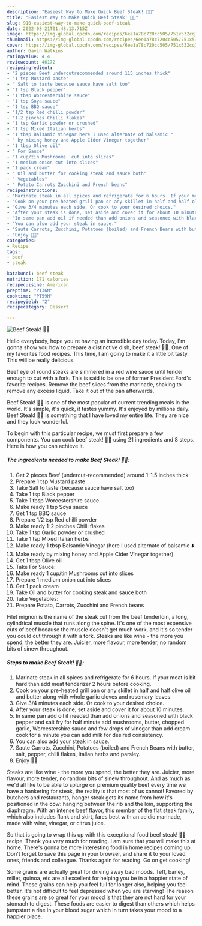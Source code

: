 ```yaml
---
description: "Easiest Way to Make Quick Beef Steak! 🥩🍴"
title: "Easiest Way to Make Quick Beef Steak! 🥩🍴"
slug: 910-easiest-way-to-make-quick-beef-steak
date: 2022-08-21T01:48:13.715Z
image: https://img-global.cpcdn.com/recipes/6ee1a78c720cc505/751x532cq70/beef-steak-🥩🍴-recipe-main-photo.jpg
thumbnail: https://img-global.cpcdn.com/recipes/6ee1a78c720cc505/751x532cq70/beef-steak-🥩🍴-recipe-main-photo.jpg
cover: https://img-global.cpcdn.com/recipes/6ee1a78c720cc505/751x532cq70/beef-steak-🥩🍴-recipe-main-photo.jpg
author: Gavin Watkins
ratingvalue: 4.4
reviewcount: 46172
recipeingredient:
- "2 pieces Beef undercutrecommended around 115 inches thick"
- "1 tsp Mustard paste"
- " Salt to taste because sauce have salt too"
- "1 tsp Black pepper"
- "1 tbsp Worcestershire sauce"
- "1 tsp Soya sauce"
- "1 tsp BBQ sauce"
- "1/2 tsp Red chilli powder"
- "1-2 pinches Chilli flakes"
- "1 tsp Garlic powder or crushed"
- "1 tsp Mixed Italian herbs"
- "1 tbsp Balsamic Vinegar here I used alternate of balsamic "
- " by mixing honey and Apple Cider Vinegar together"
- "1 tbsp Olive oil"
- " For Sauce"
- "1 cup/tin Mushrooms  cut into slices"
- "1 medium onion cut into slices"
- "1 pack cream"
- " Oil and butter for cooking steak and sauce both"
- " Vegetables"
- " Potato Carrots Zucchini and French beans"
recipeinstructions:
- "Marinate steak in all spices and refrigerate for 6 hours. If your meat is bit hard than add meat tenderizer 2 hours before cooking."
- "Cook on your pre-heated grill pan or any skillet in half and half olive oil and butter along with whole garlic cloves and rosemary leaves."
- "Give 3/4 minutes each side. Or cook to your desired choice."
- "After your steak is done, set aside and cover it for about 10 minutes."
- "In same pan add oil if needed than add onions and seasoned with black pepper and salt fry for half minute add mushrooms, butter, chopped garlic, Worcestershire sauce and few drops of vinegar than add cream cook for a minute you can add milk for desired consistency."
- "You can also add your steak in sauce."
- "Saute Carrots, Zucchini, Potatoes (boiled) and French Beans with butter, salt, pepper, chilli flakes, Italian herbs and parsley."
- "Enjoy 🍴😋"
categories:
- Recipe
tags:
- beef
- steak

katakunci: beef steak 
nutrition: 171 calories
recipecuisine: American
preptime: "PT36M"
cooktime: "PT59M"
recipeyield: "2"
recipecategory: Dessert

---
```



![Beef Steak! 🥩🍴](https://img-global.cpcdn.com/recipes/6ee1a78c720cc505/751x532cq70/beef-steak-🥩🍴-recipe-main-photo.jpg)

Hello everybody, hope you're having an incredible day today. Today, I'm gonna show you how to prepare a distinctive dish, beef steak! 🥩🍴. One of my favorites food recipes. This time, I am going to make it a little bit tasty. This will be really delicious.

Beef eye of round steaks are simmered in a red wine sauce until tender enough to cut with a fork. This is said to be one of former President Ford&#39;s favorite recipes. Remove the beef slices from the marinade, shaking to remove any excess liquid. Take it out of the pan afterwards.

Beef Steak! 🥩🍴 is one of the most popular of current trending meals in the world. It's simple, it's quick, it tastes yummy. It's enjoyed by millions daily. Beef Steak! 🥩🍴 is something that I have loved my entire life. They are nice and they look wonderful.


To begin with this particular recipe, we must first prepare a few components. You can cook beef steak! 🥩🍴 using 21 ingredients and 8 steps. Here is how you can achieve it.

<!--inarticleads1-->

##### The ingredients needed to make Beef Steak! 🥩🍴:

1. Get 2 pieces Beef (undercut-recommended) around 1-1.5 inches thick
1. Prepare 1 tsp Mustard paste
1. Take  Salt to taste (because sauce have salt too)
1. Take 1 tsp Black pepper
1. Take 1 tbsp Worcestershire sauce
1. Make ready 1 tsp Soya sauce
1. Get 1 tsp BBQ sauce
1. Prepare 1/2 tsp Red chilli powder
1. Make ready 1-2 pinches Chilli flakes
1. Take 1 tsp Garlic powder or crushed
1. Take 1 tsp Mixed Italian herbs
1. Make ready 1 tbsp Balsamic Vinegar (here I used alternate of balsamic ⬇️
1. Make ready  by mixing honey and Apple Cider Vinegar together)
1. Get 1 tbsp Olive oil
1. Take  For Sauce:
1. Make ready 1 cup/tin Mushrooms  cut into slices
1. Prepare 1 medium onion cut into slices
1. Get 1 pack cream
1. Take  Oil and butter for cooking steak and sauce both
1. Take  Vegetables:
1. Prepare  Potato, Carrots, Zucchini and French beans


Filet mignon is the name of the steak cut from the beef tenderloin, a long, cylindrical muscle that runs along the spine. It&#39;s one of the most expensive cuts of beef because the muscle doesn&#39;t get much work, and it&#39;s so tender you could cut through it with a fork. Steaks are like wine - the more you spend, the better they are. Juicier, more flavour, more tender, no random bits of sinew throughout. 

<!--inarticleads2-->

##### Steps to make Beef Steak! 🥩🍴:

1. Marinate steak in all spices and refrigerate for 6 hours. If your meat is bit hard than add meat tenderizer 2 hours before cooking.
1. Cook on your pre-heated grill pan or any skillet in half and half olive oil and butter along with whole garlic cloves and rosemary leaves.
1. Give 3/4 minutes each side. Or cook to your desired choice.
1. After your steak is done, set aside and cover it for about 10 minutes.
1. In same pan add oil if needed than add onions and seasoned with black pepper and salt fry for half minute add mushrooms, butter, chopped garlic, Worcestershire sauce and few drops of vinegar than add cream cook for a minute you can add milk for desired consistency.
1. You can also add your steak in sauce.
1. Saute Carrots, Zucchini, Potatoes (boiled) and French Beans with butter, salt, pepper, chilli flakes, Italian herbs and parsley.
1. Enjoy 🍴😋


Steaks are like wine - the more you spend, the better they are. Juicier, more flavour, more tender, no random bits of sinew throughout. And as much as we&#39;d all like to be able to splurge on premium quality beef every time we have a hankering for steak, the reality is that most of us cannot! Favored by butchers and restaurants, hanger steak gets its name from how it&#39;s positioned in the cow: hanging between the rib and the loin, supporting the diaphragm. With an intense beef flavor, this member of the flat steak family, which also includes flank and skirt, fares best with an acidic marinade, made with wine, vinegar, or citrus juice. 

So that is going to wrap this up with this exceptional food beef steak! 🥩🍴 recipe. Thank you very much for reading. I am sure that you will make this at home. There's gonna be more interesting food in home recipes coming up. Don't forget to save this page in your browser, and share it to your loved ones, friends and colleague. Thanks again for reading. Go on get cooking!

Some grains are actually great for driving away bad moods. Teff, barley, millet, quinoa, etc are all excellent for helping you be in a happier state of mind. These grains can help you feel full for longer also, helping you feel better. It's not difficult to feel depressed when you are starving! The reason these grains are so great for your mood is that they are not hard for your stomach to digest. These foods are easier to digest than others which helps jumpstart a rise in your blood sugar which in turn takes your mood to a happier place.
